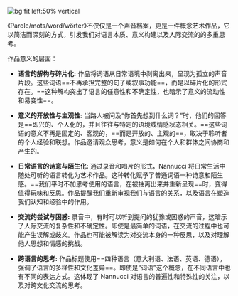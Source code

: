 ![bg fit left:50% vertical](https://i.imgur.com/ffH5P3S.webp)


《Parole/mots/word/wörter》不仅仅是一个声音档案，更是一件概念艺术作品，它以简洁而深刻的方式，引发我们对语言本质、意义构建以及人际交流的的多重思考。



作品意义的层面：

- **语言的解构与碎片化:** 作品将词语从日常语境中剥离出来，呈现为孤立的声音片段。这些词语==不再承担完整的句子或叙事功能==，而是以碎片化的形式存在。==这种解构突出了语言的任意性和不确定性，也暗示了意义的流动性和易变性==。
    
- **意义的开放性与主观性:** 当路人被问及“你首先想到什么词？”时，他们的回答是==即兴的、个人化的，并且往往与特定的语境或情感状态相关。==这些词语的意义不再是固定的、客观的，==而是开放的、主观的==，取决于聆听者的个人经验和联想。作品邀请观众思考，意义是如何在个人和群体之间协商和产生的。
    
- **日常语言的诗意与陌生化:** 通过录音和唱片的形式，Nannucci 将日常生活中随处可听的语言转化为艺术作品。这种转化赋予了普通词语一种诗意和陌生感。==我们平时不加思考使用的语言，在被抽离出来并重新呈现==时，变得值得玩味和反思。作品提醒我们重新审视我们与语言的关系，以及语言在塑造我们认知和经验中的作用。
    
- **交流的尝试与困惑:** 录音中，有时可以听到提问的犹豫或困惑的声音，这暗示了人际交流的复杂性和不确定性。即使是最简单的词语，在交流的过程中也可能产生误解或歧义。作品也可能被解读为对交流本身的一种反思，以及对理解他人思想和情感的挑战。
    
- **跨语言的思考:** 作品标题使用==四种语言（意大利语、法语、英语、德语），强调了语言的多样性和文化差异==。即使是“词语”这个概念，在不同语言中也有不同的表达方式。这体现了 Nannucci 对语言的普遍性和特殊性的关注，以及对跨文化交流的思考。
    

